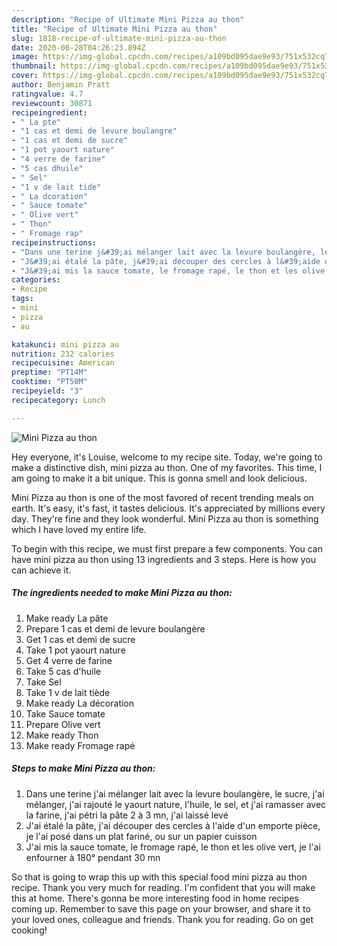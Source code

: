 ```yaml
---
description: "Recipe of Ultimate Mini Pizza au thon"
title: "Recipe of Ultimate Mini Pizza au thon"
slug: 1818-recipe-of-ultimate-mini-pizza-au-thon
date: 2020-06-28T04:26:23.894Z
image: https://img-global.cpcdn.com/recipes/a109bd095dae9e93/751x532cq70/mini-pizza-au-thon-photo-principale-de-la-recette.jpg
thumbnail: https://img-global.cpcdn.com/recipes/a109bd095dae9e93/751x532cq70/mini-pizza-au-thon-photo-principale-de-la-recette.jpg
cover: https://img-global.cpcdn.com/recipes/a109bd095dae9e93/751x532cq70/mini-pizza-au-thon-photo-principale-de-la-recette.jpg
author: Benjamin Pratt
ratingvalue: 4.7
reviewcount: 30871
recipeingredient:
- " La pte"
- "1 cas et demi de levure boulangre"
- "1 cas et demi de sucre"
- "1 pot yaourt nature"
- "4 verre de farine"
- "5 cas dhuile"
- " Sel"
- "1 v de lait tide"
- " La dcoration"
- " Sauce tomate"
- " Olive vert"
- " Thon"
- " Fromage rap"
recipeinstructions:
- "Dans une terine j&#39;ai mélanger lait avec la levure boulangère, le sucre, j&#39;ai mélanger, j&#39;ai rajouté le yaourt nature, l&#39;huile, le sel, et j&#39;ai ramasser avec la farine, j&#39;ai pétri la pâte 2 à 3 mn, j&#39;ai laissé levé"
- "J&#39;ai étalé la pâte, j&#39;ai découper des cercles à l&#39;aide d&#39;un emporte pièce, je l&#39;ai posé dans un plat fariné, ou sur un papier cuisson"
- "J&#39;ai mis la sauce tomate, le fromage rapé, le thon et les olive vert, je l&#39;ai enfourner à 180° pendant 30 mn"
categories:
- Recipe
tags:
- mini
- pizza
- au

katakunci: mini pizza au 
nutrition: 232 calories
recipecuisine: American
preptime: "PT14M"
cooktime: "PT50M"
recipeyield: "3"
recipecategory: Lunch

---
```



![Mini Pizza au thon](https://img-global.cpcdn.com/recipes/a109bd095dae9e93/751x532cq70/mini-pizza-au-thon-photo-principale-de-la-recette.jpg)

Hey everyone, it's Louise, welcome to my recipe site. Today, we're going to make a distinctive dish, mini pizza au thon. One of my favorites. This time, I am going to make it a bit unique. This is gonna smell and look delicious.



Mini Pizza au thon is one of the most favored of recent trending meals on earth. It's easy, it's fast, it tastes delicious. It's appreciated by millions every day. They're fine and they look wonderful. Mini Pizza au thon is something which I have loved my entire life.


To begin with this recipe, we must first prepare a few components. You can have mini pizza au thon using 13 ingredients and 3 steps. Here is how you can achieve it.

<!--inarticleads1-->

##### The ingredients needed to make Mini Pizza au thon:

1. Make ready  La pâte
1. Prepare 1 cas et demi de levure boulangère
1. Get 1 cas et demi de sucre
1. Take 1 pot yaourt nature
1. Get 4 verre de farine
1. Take 5 cas d&#39;huile
1. Take  Sel
1. Take 1 v de lait tiède
1. Make ready  La décoration
1. Take  Sauce tomate
1. Prepare  Olive vert
1. Make ready  Thon
1. Make ready  Fromage rapé




<!--inarticleads2-->

##### Steps to make Mini Pizza au thon:

1. Dans une terine j&#39;ai mélanger lait avec la levure boulangère, le sucre, j&#39;ai mélanger, j&#39;ai rajouté le yaourt nature, l&#39;huile, le sel, et j&#39;ai ramasser avec la farine, j&#39;ai pétri la pâte 2 à 3 mn, j&#39;ai laissé levé
1. J&#39;ai étalé la pâte, j&#39;ai découper des cercles à l&#39;aide d&#39;un emporte pièce, je l&#39;ai posé dans un plat fariné, ou sur un papier cuisson
1. J&#39;ai mis la sauce tomate, le fromage rapé, le thon et les olive vert, je l&#39;ai enfourner à 180° pendant 30 mn




So that is going to wrap this up with this special food mini pizza au thon recipe. Thank you very much for reading. I'm confident that you will make this at home. There's gonna be more interesting food in home recipes coming up. Remember to save this page on your browser, and share it to your loved ones, colleague and friends. Thank you for reading. Go on get cooking!
